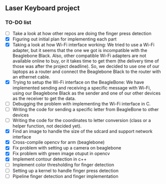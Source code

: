 ## Laser Keyboard project 

### TO-DO list

- [ ] Take a look at how other repos are doing the finger press detection
- [x] Figuring out initial plan for implementing each part
- [X] Taking a look at how Wi-Fi interface working: We tried to use a Wi-Fi adapter, but it seems that the one we got is incompatible with the Beaglebone Black. Also, other compatible Wi-Fi adapters are not available online to buy, or it takes time to get them (the delivery time of those was after the project deadline). So, we decided to use one of our laptops as a router and connect the Beaglebone Black to the router with an ethernet cable.
- [X] Trying to setup the Wi-Fi interface on the BeagleBone: We have implemented sending and receiving a specific message with Wi-Fi, using our Beaglebone Black as the sender and one of our other devices as the receiver to get the data.
- [ ] Debugging the problem with implementing the Wi-Fi interface in C.
- [ ] Writing the code for sending a specific letter from BeagleBone to other devices
- [ ] Writing the code for the coordinates to letter conversion (class or a helper function, not decided yet). 
- [x] Find an image to handle the size of the sdcard and support network interface
- [x] Cross-compile opencv for arm (beaglebone) 
- [x] Fix problem with setting up a camera on beaglebone
- [x] Fix problem with green image otuput in opencv
- [x] Implement contour detection in c++
- [ ] Implement color thresholding for finger detection
- [ ] Setting up a kernel to handle finger press detection
- [ ] Pipeline finger detection and finger implementation
